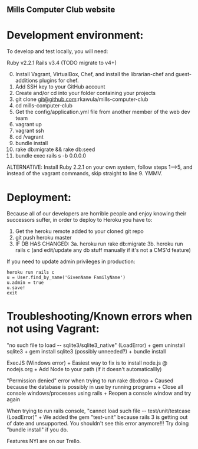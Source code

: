 ## Mills Computer Club website

# Development environment:

To develop and test locally, you will need:

Ruby v2.2.1
Rails v3.4 (TODO migrate to v4+)

0. Install Vagrant, VirtualBox, Chef, and install the librarian-chef and guest-additions plugins for chef.
1. Add SSH key to your GitHub account
2. Create and/or cd into your folder containing your projects
3. git clone git@github.com:rkawula/mills-computer-club
4. cd mills-computer-club
5. Get the config/application.yml file from another member of the web dev team
6. vagrant up
7. vagrant ssh
8. cd /vagrant
9. bundle install
10. rake db:migrate && rake db:seed
11. bundle exec rails s -b 0.0.0.0

ALTERNATIVE: Install Ruby 2.2.1 on your own system, follow steps 1-->5, and instead of the vagrant commands, skip straight to line 9. YMMV.

# Deployment:

Because all of our developers are horrible people and enjoy knowing their successors suffer, in order to deploy to Heroku you have to:

1. Get the heroku remote added to your cloned git repo
2. git push heroku master
3. IF DB HAS CHANGED:
3a. heroku run rake db:migrate
3b. heroku run rails c (and edit/update any db stuff manually if it's not a CMS'd feature)

If you need to update admin privileges in production:

```
heroku run rails c
u = User.find_by_name('GivenName FamilyName')
u.admin = true
u.save!
exit
```

# Troubleshooting/Known errors when not using Vagrant:

"no such file to load -- sqlite3/sqlite3_native" (LoadError)
	+ gem uninstall sqlite3
	+ gem install sqlite3 (possibly unneeded?)
	+ bundle install

ExecJS (Windows error)
	+ Easiest way to fix is to install node.js @ nodejs.org
	+ Add Node to your path (if it doesn't automaticallly)

"Permission denied" error when trying to run rake db:drop
	+ Caused because the database is possibly in use by running programs
	+ Close all console windows/processes using rails
	+ Reopen a console window and try again

When trying to run rails console, "cannot load such file -- test/unit/testcase (LoadError)"
	+ We added the gem "test-unit" because rails 3 is getting out of date and unsupported. You shouldn't see this error anymore!!! Try doing "bundle install" if you do.

Features NYI are on our Trello.